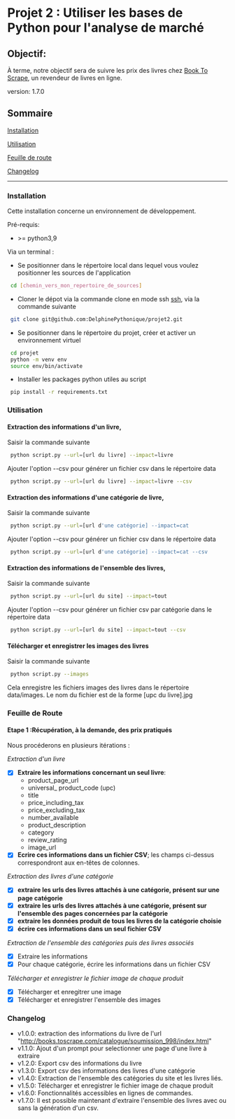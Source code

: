 # Projet 2 : Utiliser les bases de Python pour l'analyse de marché

## Objectif: 
À terme, notre objectif sera de suivre les prix des livres chez 
[Book To Scrape](http://books.toscrape.com/), un revendeur de livres en ligne. 

version: 1.7.0

## Sommaire

[Installation](#installation)

[Utilisation](#utilisation)

[Feuille de route](#route)

[Changelog](#changelog)

------------
### <a name="installation"></a>Installation

Cette installation concerne un environnement de développement.

Pré-requis: 

- \>= python3,9

Via un terminal : 

- Se positionner dans le répertoire local dans lequel vous voulez positionner les sources de l'application
``` bash
 cd [chemin_vers_mon_repertoire_de_sources]
```
-  Cloner le dépot via la commande clone en mode ssh
[ssh](https://docs.github.com/en/authentication/connecting-to-github-with-ssh), via la commande suivante

``` bash
 git clone git@github.com:DelphinePythonique/projet2.git
```

- Se positionner dans le répertoire du projet, créer et activer un environnement virtuel
``` bash
 cd projet
 python -m venv env
 source env/bin/activate
```
- Installer les packages python utiles au script
``` bash
 pip install -r requirements.txt 
```

### <a name="utilisation"></a>Utilisation

#### Extraction des informations d'un livre, 
Saisir la commande suivante
``` bash
 python script.py --url=[url du livre] --impact=livre
```
Ajouter l'option --csv pour générer un fichier csv dans le répertoire data
``` bash
 python script.py --url=[url du livre] --impact=livre --csv
```

#### Extraction des informations d'une catégorie de livre, 
Saisir la commande suivante
``` bash
 python script.py --url=[url d'une catégorie] --impact=cat
```
Ajouter l'option --csv pour générer un fichier csv dans le répertoire data
``` bash
 python script.py --url=[url d'une catégorie] --impact=cat --csv
```
#### Extraction des informations de l'ensemble des livres, 
Saisir la commande suivante
``` bash
 python script.py --url=[url du site] --impact=tout
```
Ajouter l'option --csv pour générer un fichier csv par catégorie dans le répertoire
data

``` bash
 python script.py --url=[url du site] --impact=tout --csv
```

#### Télécharger et enregistrer les images des livres 
Saisir la commande suivante
``` bash
 python script.py --images
```
Cela enregistre les fichiers images des livres dans le répertoire data/images. 
Le nom du fichier est de la forme [upc du livre].jpg
### <a name="route"></a> Feuille de Route
#### Etape 1 :Récupération, à la demande, des prix pratiqués
Nous procéderons en plusieurs itérations :

*Extraction d'un livre*
- [X] **Extraire les informations concernant un seul livre**: 
     - product_page_url
     - universal_ product_code (upc)
     - title 
     - price_including_tax 
     - price_excluding_tax 
     - number_available
     - product_description 
     - category
     - review_rating
     - image_url
- [X] **Ecrire ces informations dans un fichier CSV**; les champs ci-dessus
correspondront aux en-têtes de colonnes.

*Extraction des livres d'une catégorie*

- [X] **extraire les urls des livres attachés à une catégorie, présent 
sur une page catégorie**
- [X] **extraire les urls des livres attachés à une catégorie, présent 
sur l'ensemble des pages concernées par la catégorie**
- [X] **extraire les données produit de tous les livres de la catégorie 
choisie** 
- [X] **écrire ces informations dans un seul fichier CSV**

*Extraction de l'ensemble des catégories puis des livres associés*
- [X] Extraire les informations
- [X] Pour chaque catégorie, écrire les informations dans un fichier CSV

*Télécharger et enregistrer le fichier image de chaque produit*
- [x] Télécharger et enregitrer une image
- [x] Télécharger et enregistrer l'ensemble des images

### <a name="Changelog"></a>Changelog

- v1.0.0: extraction des informations du livre de l'url 
"http://books.toscrape.com/catalogue/soumission_998/index.html"
- v1.1.0: Ajout d'un prompt pour selectionner une page d'une livre à extraire
- v1.2.0: Export csv des informations du livre
- v1.3.0: Export csv des informations des livres d'une catégorie
- v1.4.0: Extraction de l'ensemble des catégories du site et les livres liés.
- v1.5.0: Télécharger et enregistrer le fichier image de chaque produit
- v1.6.0: Fonctionnalités accessibles en lignes de commandes.
- v1.7.0: Il est possible maintenant d'extraire l'ensemble des livres avec ou sans
la génération d'un csv.